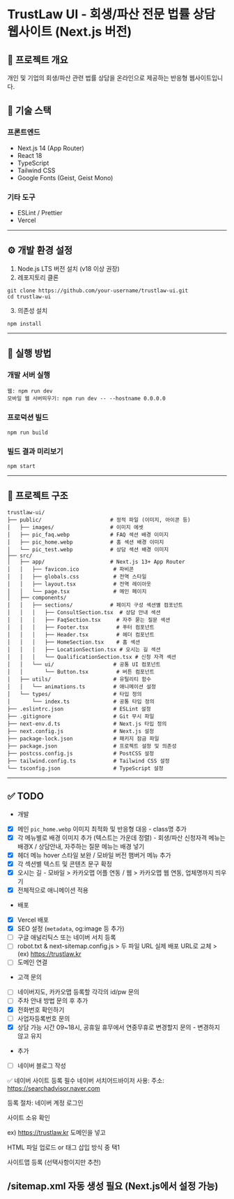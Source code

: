# TrustLaw UI - 회생/파산 전문 법률 상담 웹사이트 (Next.js 버전)

## 📝 프로젝트 개요
개인 및 기업의 회생/파산 관련 법률 상담을 온라인으로 제공하는 반응형 웹사이트입니다.

## 🚀 기술 스택

### 프론트엔드
- Next.js 14 (App Router)
- React 18
- TypeScript
- Tailwind CSS
- Google Fonts (Geist, Geist Mono)

### 기타 도구
- ESLint / Prettier
- Vercel

---

## ⚙️ 개발 환경 설정

1. Node.js LTS 버전 설치 (v18 이상 권장)
2. 레포지토리 클론

```
git clone https://github.com/your-username/trustlaw-ui.git
cd trustlaw-ui
```

3. 의존성 설치

```
npm install
```

---

## 🧪 실행 방법

### 개발 서버 실행
```
웹: npm run dev
모바일 웹 서버띄우기: npm run dev -- --hostname 0.0.0.0
```

### 프로덕션 빌드
```
npm run build
```

### 빌드 결과 미리보기
```
npm start
```

---

## 📁 프로젝트 구조

```
trustlaw-ui/
├── public/                      # 정적 파일 (이미지, 아이콘 등)
│   ├── images/                  # 이미지 에셋
│   ├── pic_faq.webp             # FAQ 섹션 배경 이미지
│   ├── pic_home.webp            # 홈 섹션 배경 이미지
│   └── pic_test.webp            # 상담 섹션 배경 이미지
├── src/
│   ├── app/                     # Next.js 13+ App Router
│   │   ├── favicon.ico           # 파비콘
│   │   ├── globals.css           # 전역 스타일
│   │   ├── layout.tsx            # 전역 레이아웃
│   │   └── page.tsx              # 메인 페이지
│   ├── components/
│   │   ├── sections/            # 페이지 구성 섹션별 컴포넌트
│   │   │   ├── ConsultSection.tsx  # 상담 안내 섹션
│   │   │   ├── FaqSection.tsx     # 자주 묻는 질문 섹션
│   │   │   ├── Footer.tsx         # 푸터 컴포넌트
│   │   │   ├── Header.tsx         # 헤더 컴포넌트
│   │   │   ├── HomeSection.tsx    # 홈 섹션
│   │   │   ├── LocationSection.tsx # 오시는 길 섹션
│   │   │   └── QualificationSection.tsx # 신청 자격 섹션
│   │   └── ui/                   # 공통 UI 컴포넌트
│   │       └── Button.tsx         # 버튼 컴포넌트
│   ├── utils/                    # 유틸리티 함수
│   │   └── animations.ts         # 애니메이션 설정
│   └── types/                    # 타입 정의
│       └── index.ts              # 공통 타입 정의
├── .eslintrc.json                # ESLint 설정
├── .gitignore                    # Git 무시 파일
├── next-env.d.ts                 # Next.js 타입 정의
├── next.config.js                # Next.js 설정
├── package-lock.json             # 패키지 잠금 파일
├── package.json                  # 프로젝트 설정 및 의존성
├── postcss.config.js             # PostCSS 설정
├── tailwind.config.ts            # Tailwind CSS 설정
└── tsconfig.json                 # TypeScript 설정
```

---

## ✅ TODO

* 개발
- [x] 메인 `pic_home.webp` 이미지 최적화 및 반응형 대응 - class명 추가
- [x] 각 메뉴별로 배경 이미지 추가 (텍스트는 가운데 정렬) - 회생/파산 신청자격 메뉴는 배경X / 상담안내, 자주하는 질문 메뉴는 배경 넣기
- [x] 헤더 메뉴 hover 스타일 보완 / 모바일 버전 햄버거 메뉴 추가
- [x] 각 섹션별 텍스트 및 콘텐츠 문구 확정
- [x] 오시는 길 - 모바일 > 카카오맵 어플 연동 / 웹 > 카카오맵 웹 연동, 업체명까지 띄우기
- [x] 전체적으로 애니메이션 적용

* 배포

- [x] Vercel 배포
- [x] SEO 설정 (`metadata`, og:image 등 추가)
- [ ] 구글 애널리틱스 또는 네이버 서치 등록
- [ ] robot.txt & next-sitemap.config.js > 두 파일 URL 실제 배포 URL로 교체 > (ex) https://trustlaw.kr
- [ ] 도메인 연결

* 고객 문의
- [ ] 네이버지도, 카카오맵 등록할 각각의 id/pw 문의
- [ ] 주차 안내 방법 문의 후 추가
- [x] 전화번호 확인하기
- [ ] 사업자등록번호 문의
- [x] 상담 가능 시간 09~18시, 공휴일 휴무에서 연중무휴로 변경할지 문의 - 변경하지 않고 유지

* 추가
- [ ] 네이버 블로그 작성

✅ 네이버 사이트 등록 필수
네이버 서치어드바이저 사용:
주소: https://searchadvisor.naver.com

등록 절차:
네이버 계정 로그인

사이트 소유 확인

ex) https://trustlaw.kr 도메인을 넣고

HTML 파일 업로드 or <meta> 태그 삽입 방식 중 택1

사이트맵 등록 (선택사항이지만 추천)

/sitemap.xml 자동 생성 필요 (Next.js에서 설정 가능)
---
